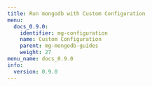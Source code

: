 ```yaml
---
title: Run mongodb with Custom Configuration
menu:
  docs_0.9.0:
    identifier: mg-configuration
    name: Custom Configuration
    parent: mg-mongodb-guides
    weight: 27
menu_name: docs_0.9.0
info:
  version: 0.9.0
---
```


